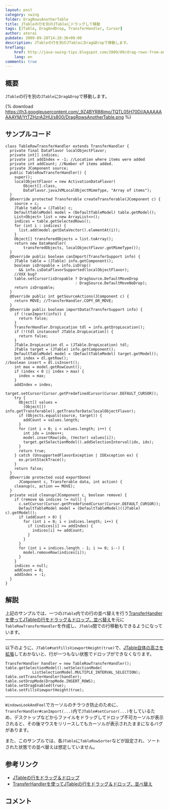 ```yaml
---
layout: post
category: swing
folder: DragRowsAnotherTable
title: JTableの行を別のJTableにドラッグして移動
tags: [JTable, DragAndDrop, TransferHandler, Cursor]
author: aterai
pubdate: 2009-09-28T14:28:36+09:00
description: JTableの行を別のJTableにDrag&Dropで移動します。
hreflang:
    href: http://java-swing-tips.blogspot.com/2009/09/drag-rows-from-one-jtable-to-another.html
    lang: en
comments: true
---
```

## 概要
`JTable`の行を別の`JTable`に`Drag&Drop`で移動します。

{% download https://lh3.googleusercontent.com/_9Z4BYR88imo/TQTL05H70DI/AAAAAAAAAYM/YtTZHzrA2HU/s800/DragRowsAnotherTable.png %}

## サンプルコード
<pre class="prettyprint"><code>class TableRowTransferHandler extends TransferHandler {
  private final DataFlavor localObjectFlavor;
  private int[] indices;
  private int addIndex = -1; //Location where items were added
  private int addCount; //Number of items added.
  private JComponent source;
  public TableRowTransferHandler() {
    super();
    localObjectFlavor = new ActivationDataFlavor(
        Object[].class,
        DataFlavor.javaJVMLocalObjectMimeType, "Array of items");
  }
  @Override protected Transferable createTransferable(JComponent c) {
    source = c;
    JTable table = (JTable) c;
    DefaultTableModel model = (DefaultTableModel) table.getModel();
    List&lt;Object&gt; list = new ArrayList&lt;&gt;();
    indices = table.getSelectedRows();
    for (int i : indices) {
      list.add(model.getDataVector().elementAt(i));
    }
    Object[] transferedObjects = list.toArray();
    return new DataHandler(
        transferedObjects, localObjectFlavor.getMimeType());
  }
  @Override public boolean canImport(TransferSupport info) {
    JTable table = (JTable) info.getComponent();
    boolean isDropable = info.isDrop()
      &amp;&amp; info.isDataFlavorSupported(localObjectFlavor);
    //XXX bug?
    table.setCursor(isDropable ? DragSource.DefaultMoveDrop
                               : DragSource.DefaultMoveNoDrop);
    return isDropable;
  }
  @Override public int getSourceActions(JComponent c) {
    return MOVE; //TransferHandler.COPY_OR_MOVE;
  }
  @Override public boolean importData(TransferSupport info) {
    if (!canImport(info)) {
      return false;
    }
    TransferHandler.DropLocation tdl = info.getDropLocation();
    if (!(tdl instanceof JTable.DropLocation)) {
      return false;
    }
    JTable.DropLocation dl = (JTable.DropLocation) tdl;
    JTable target = (JTable) info.getComponent();
    DefaultTableModel model = (DefaultTableModel) target.getModel();
    int index = dl.getRow();
//boolean insert = dl.isInsert();
    int max = model.getRowCount();
    if (index &lt; 0 || index &gt; max) {
      index = max;
    }
    addIndex = index;
    target.setCursor(Cursor.getPredefinedCursor(Cursor.DEFAULT_CURSOR));
    try {
      Object[] values =
        (Object[]) info.getTransferable().getTransferData(localObjectFlavor);
      if (Objects.equals(source, target)) {
        addCount = values.length;
      }
      for (int i = 0; i &lt; values.length; i++) {
        int idx = index++;
        model.insertRow(idx, (Vector) values[i]);
        target.getSelectionModel().addSelectionInterval(idx, idx);
      }
      return true;
    } catch (UnsupportedFlavorException | IOException ex) {
      ex.printStackTrace();
    }
    return false;
  }
  @Override protected void exportDone(
      JComponent c, Transferable data, int action) {
    cleanup(c, action == MOVE);
  }
  private void cleanup(JComponent c, boolean remove) {
    if (remove &amp;&amp; indices != null) {
      c.setCursor(Cursor.getPredefinedCursor(Cursor.DEFAULT_CURSOR));
      DefaultTableModel model = (DefaultTableModel)((JTable) c).getModel();
      if (addCount &gt; 0) {
        for (int i = 0; i &lt; indices.length; i++) {
          if (indices[i] &gt;= addIndex) {
            indices[i] += addCount;
          }
        }
      }
      for (int i = indices.length - 1; i &gt;= 0; i--) {
        model.removeRow(indices[i]);
      }
    }
    indices = null;
    addCount = 0;
    addIndex = -1;
  }
}
</code></pre>

## 解説
上記のサンプルでは、一つの`JTable`内での行の並べ替えを行う[TransferHandlerを使ってJTableの行をドラッグ＆ドロップ、並べ替え](http://ateraimemo.com/Swing/DnDReorderTable.html)を元に`TableRowTransferHandler`を作成し、`JTable`間での行移動もできるようになっています。

- - - -
以下のように、`JTable#setFillsViewportHeight(true)`で、[JTable自体の高さを拡張](http://ateraimemo.com/Swing/FillsViewportHeight.html)しておかないと、行が一つもない状態でドロップができなくなります。

<pre class="prettyprint"><code>TransferHandler handler = new TableRowTransferHandler();
table.getSelectionModel().setSelectionMode(
            ListSelectionModel.MULTIPLE_INTERVAL_SELECTION);
table.setTransferHandler(handler);
table.setDropMode(DropMode.INSERT_ROWS);
table.setDragEnabled(true);
table.setFillsViewportHeight(true);
</code></pre>

- - - -
`WindowsLookAndFeel`でカーソルのチラつき防止のために、`TransferHandler#canImport(...)`内で`JTable#setCursor(...)`をしているため、デスクトップなどからファイルをドラッグしてドロップ不可カーソルが表示されると、その後マウスをリリースしてもカーソルが表示されたままになるバグがあります。

また、このサンプルでは、各`JTable`に`TableRowSorter`などが設定され、ソートされた状態での並べ替えは想定していません。

## 参考リンク
- [JTableの行をドラッグ＆ドロップ](http://ateraimemo.com/Swing/DnDTable.html)
- [TransferHandlerを使ってJTableの行をドラッグ＆ドロップ、並べ替え](http://ateraimemo.com/Swing/DnDReorderTable.html)

<!-- dummy comment line for breaking list -->

## コメント
